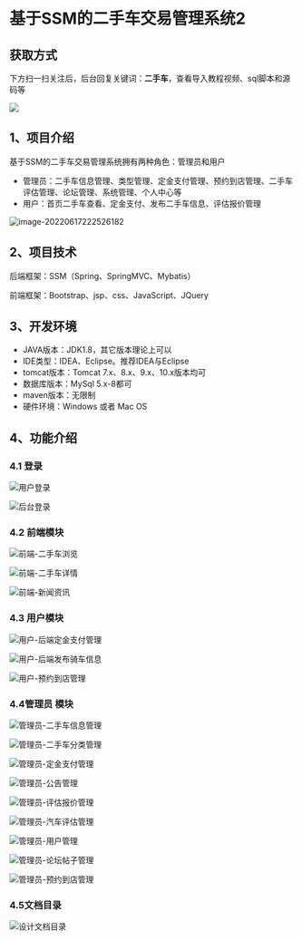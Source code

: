 # 基于SSM的二手车交易管理系统2

## 获取方式

下方扫一扫关注后，后台回复关键词：**二手车**，查看导入教程视频、sql脚本和源码等

 ![](https://www.codeshop.fun/Typora-Images/202205281253739.png)

## 1、项目介绍

基于SSM的二手车交易管理系统拥有两种角色：管理员和用户

- 管理员：二手车信息管理、类型管理、定金支付管理、预约到店管理、二手车评估管理、论坛管理、系统管理、个人中心等
- 用户：首页二手车查看、定金支付、发布二手车信息、评估报价管理

![image-20220617222526182](https://www.codeshop.fun/Typora-Images/202206172225346.png)


## 2、项目技术

后端框架：SSM（Spring、SpringMVC、Mybatis）

前端框架：Bootstrap、jsp、css、JavaScript、JQuery

## 3、开发环境

- JAVA版本：JDK1.8，其它版本理论上可以
- IDE类型：IDEA、Eclipse。推荐IDEA与Eclipse
- tomcat版本：Tomcat 7.x、8.x、9.x、10.x版本均可
- 数据库版本：MySql 5.x-8都可
- maven版本：无限制
- 硬件环境：Windows 或者 Mac OS


## 4、功能介绍

### 4.1 登录

![用户登录](https://www.codeshop.fun/Typora-Images/202206172228998.jpg)

![后台登录](https://www.codeshop.fun/Typora-Images/202206172228214.jpg)

### 4.2 前端模块

![前端-二手车浏览](https://www.codeshop.fun/Typora-Images/202206172228500.jpg)

![前端-二手车详情](https://www.codeshop.fun/Typora-Images/202206172228170.jpg)

![前端-新闻资讯](https://www.codeshop.fun/Typora-Images/202206172228378.jpg)

### 4.3 用户模块

![用户-后端定金支付管理](https://www.codeshop.fun/Typora-Images/202206172229152.jpg)

![用户-后端发布骑车信息](https://www.codeshop.fun/Typora-Images/202206172229725.jpg)

![用户-预约到店管理](https://www.codeshop.fun/Typora-Images/202206172229312.jpg)

### 4.4管理员 模块

![管理员-二手车信息管理](https://www.codeshop.fun/Typora-Images/202206172229537.jpg)

![管理员-二手车分类管理](https://www.codeshop.fun/Typora-Images/202206172229993.jpg)

![管理员-定金支付管理](https://www.codeshop.fun/Typora-Images/202206172229083.jpg)

![管理员-公告管理](https://www.codeshop.fun/Typora-Images/202206172229969.jpg)

![管理员-评估报价管理](https://www.codeshop.fun/Typora-Images/202206172229349.jpg)

![管理员-汽车评估管理](https://www.codeshop.fun/Typora-Images/202206172229762.jpg)

![管理员-用户管理](https://www.codeshop.fun/Typora-Images/202206172229235.jpg) 

![管理员-论坛帖子管理](https://www.codeshop.fun/Typora-Images/202206172229844.jpg)

![管理员-预约到店管理](https://www.codeshop.fun/Typora-Images/202206172229445.jpg)

### 4.5文档目录

![设计文档目录](https://www.codeshop.fun/Typora-Images/202206172229568.jpg)

